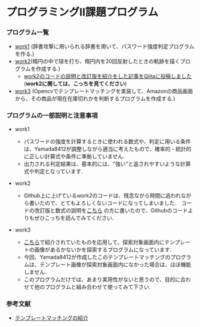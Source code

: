 # プログラミングⅡ課題プログラム

### プログラム一覧

+ [work1](https://github.com/Yamada8412/Prog2kakushin/blob/main/work1.ipynb) (辞書攻撃に用いられる辞書を用いて、パスワード強度判定プログラムを作る.)
+ [work2](https://github.com/Yamada8412/Prog2kakushin/blob/main/work2.ipynb)(楕円の中で球を打ち、楕円内を20回反射したときの軌跡を描くプログラムを作成する.)
  + [work2のコードの説明と改訂版を紹介をした記事をQiitaに投稿しました](https://qiita.com/eirian0958/items/ee58bf4c6870e2d0c366) (**work2に関しては、こっちを見てください**)
+ [work3](https://github.com/Yamada8412/Prog2kakushin/blob/main/work3.ipynb) (Opencvでテンプレートマッチングを実装して、Amazonの商品画面から、その商品が現在在庫切れかを判断するプログラムを作成する.)

### プログラムの一部説明と注意事項
+ work1
  + パスワードの強度を計算するときに使われる数式や、判定に用いる条件は、Yamada8412が調整しながら適当に考えたもので、確率的・統計的に正しい計算式や条件に準拠していません.
  + 出力される判定結果は、基本的には、"強い"と返されやすいような計算式や判定となっています.

+ work2
  + Github上に上げているwork2のコードは、残念ながら時間に追われながら書いたので、とてもよろしくないコードになってしまいました.　コードの改訂版と数式の説明を[こちら](https://qiita.com/eirian0958/items/ee58bf4c6870e2d0c366) の方に書いたので、Githubのコードよりもぜひこっちを読んでみてください.
  
+ work3
  + [こちら](https://pystyle.info/opencv-template-matching/)で紹介されていたものを応用して、探索対象画面内にテンプレートの画像があるかないかを探索するプログラムになっています.
  + 今回、Yamada8412が作成したこのテンプレートマッチングのプログラムは、テンプレート画像が探索対象画面内になかった場合は、ほぼ機能しません.
  + このプログラムだけでは、あまり実用性がないと思うので、目的に合わせて他のプログラムと組み合わせて使ってみて下さい.

### 参考文献
+ [テンプレートマッチングの紹介](https://pystyle.info/opencv-template-matching/)
